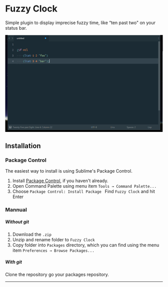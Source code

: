 # Fuzzy Clock

Simple plugin to display imprecise fuzzy time, like “ten past two" on your status bar.

![preview](https://raw.githubusercontent.com/SarthakU/fuzzy-clock-sublime/master/preview.png)

## Installation
### Package Control

The easiest way to install is using Sublime's Package Control.

1. Install [Package Control](https://packagecontrol.io/installation), if you haven't already.
2. Open Command Palette using menu item `Tools → Command Palette...`
3.    Choose `Package Control: Install Package
 `   Find `Fuzzy Clock` and hit Enter

### Mannual

##### Without git
1.  Download the `.zip`
2.  Unzip and rename folder to `Fuzzy Clock`
3.  Copy folder into `Packages` directory, which you can find using the menu item `Preferences → Browse Packages...`

##### With git
Clone the repository go your packages repository.



---

